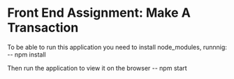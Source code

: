 # Front End Assignment: Make A Transaction
To be able to run this application you need to install node_modules, runnnig:
-- npm install

Then run the application to view it on the browser
-- npm start